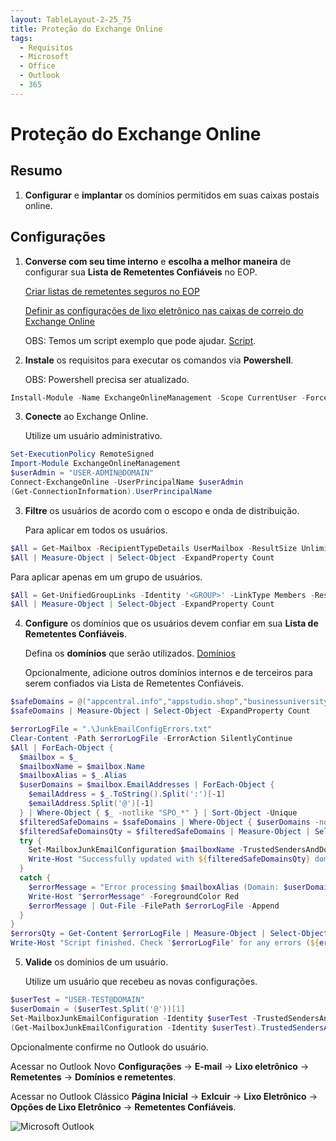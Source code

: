 ```yaml
---
layout: TableLayout-2-25_75
title: Proteção do Exchange Online
tags:
  - Requisitos
  - Microsoft
  - Office
  - Outlook
  - 365
---
```


# Proteção do Exchange Online

## Resumo

1. **Configurar** e **implantar** os domínios permitidos em suas caixas postais online.

## Configurações

1. **Converse com seu time interno** e **escolha a melhor maneira** de configurar sua **Lista de Remetentes Confiáveis** no EOP.

   [Criar listas de remetentes seguros no EOP](https://docs.microsoft.com/pt-br/microsoft-365/security/office-365-security/create-safe-sender-lists-in-office-365?view=o365-worldwide)

   [Definir as configurações de lixo eletrônico nas caixas de correio do Exchange Online](https://docs.microsoft.com/pt-br/microsoft-365/security/office-365-security/configure-junk-email-settings-on-exo-mailboxes?view=o365-worldwide)

   OBS: Temos um script exemplo que pode ajudar. [Script](https://cdn.phishx.io/test/safesenders.txt).

2. **Instale** os requisitos para executar os comandos via **Powershell**.

   OBS: Powershell precisa ser atualizado.

```powershell
Install-Module -Name ExchangeOnlineManagement -Scope CurrentUser -Force -AllowClobber -AcceptLicense
```

3. **Conecte** ao Exchange Online.

   Utilize um usuário administrativo.

```powershell
Set-ExecutionPolicy RemoteSigned
Import-Module ExchangeOnlineManagement
$userAdmin = "USER-ADMIN@DOMAIN"
Connect-ExchangeOnline -UserPrincipalName $userAdmin
(Get-ConnectionInformation).UserPrincipalName
```

3. **Filtre** os usuários de acordo com o escopo e onda de distribuição.

   Para aplicar em todos os usuários.

```powershell
$All = Get-Mailbox -RecipientTypeDetails UserMailbox -ResultSize Unlimited
$All | Measure-Object | Select-Object -ExpandProperty Count
```

Para aplicar apenas em um grupo de usuários.

```powershell
$All = Get-UnifiedGroupLinks -Identity '<GROUP>' -LinkType Members -ResultSize Unlimited
$All | Measure-Object | Select-Object -ExpandProperty Count
```

4. **Configure** os domínios que os usuários devem confiar em sua **Lista de Remetentes Confiáveis**.

   Defina os **domínios** que serão utilizados. [Domínios](../domains.html#separada-por-espacos)

   Opcionalmente, adicione outros domínios internos e de terceiros para serem confiados via Lista de Remetentes Confiáveis.

```powershell
$safeDomains = @("appcentral.info","appstudio.shop","businessuniversity.tech","cloudacademy.live","cloudconnect.cfd","dealsnews.club","deviceguard.pro","digitaleducation.digital","festivalnews.online","infoportal.live","linkdata.live","mailvault.site","marketonline.one","microlearning.academy","peoplex.io","phishing.com.br","phishx.com","phishx.com.br","phishx.io","privacynow.click","proopportunity.one","securedevice.site","securetech.lat","securityapp.cloud","smartdevice.live","technews.rest","trainingportal.me","varejoonline.club","webportal.one")
$safeDomains | Measure-Object | Select-Object -ExpandProperty Count

$errorLogFile = ".\JunkEmailConfigErrors.txt"
Clear-Content -Path $errorLogFile -ErrorAction SilentlyContinue
$All | ForEach-Object {
  $mailbox = $_
  $mailboxName = $mailbox.Name
  $mailboxAlias = $_.Alias
  $userDomains = $mailbox.EmailAddresses | ForEach-Object {
    $emailAddress = $_.ToString().Split(':')[-1]
    $emailAddress.Split('@')[-1]
  } | Where-Object { $_ -notlike "SPO_*" } | Sort-Object -Unique
  $filteredSafeDomains = $safeDomains | Where-Object { $userDomains -notcontains $_ }
  $filteredSafeDomainsQty = $filteredSafeDomains | Measure-Object | Select-Object -ExpandProperty Count
  try {
    Set-MailboxJunkEmailConfiguration $mailboxName -TrustedSendersAndDomains @{Add=$safeDomains} -ErrorAction Stop
    Write-Host "Successfully updated with ${filteredSafeDomainsQty} domains in junk email configuration for ${mailboxAlias}."
  }
  catch {
    $errorMessage = "Error processing $mailboxAlias (Domain: $userDomains): $($_.Exception.Message)"
    Write-Host "$errorMessage" -ForegroundColor Red
    $errorMessage | Out-File -FilePath $errorLogFile -Append
  }
}
$errorsQty = Get-Content $errorLogFile | Measure-Object | Select-Object -ExpandProperty Count
Write-Host "Script finished. Check '$errorLogFile' for any errors (${errorsQty})."
```

5. **Valide** os domínios de um usuário.

   Utilize um usuário que recebeu as novas configurações.

```powershell
$userTest = "USER-TEST@DOMAIN"
$userDomain = ($userTest.Split('@'))[1]
Set-MailboxJunkEmailConfiguration -Identity $userTest -TrustedSendersAndDomains @{Add=$userDomain}
(Get-MailboxJunkEmailConfiguration -Identity $userTest).TrustedSendersAndDomains | ConvertTo-Json
```

Opcionalmente confirme no Outlook do usuário.

Acessar no Outlook Novo **Configurações** -> **E-mail** -> **Lixo eletrônico** -> **Remetentes** -> **Domínios e remetentes**.

Acessar no Outlook Clássico **Página Inicial** -> **Exlcuir** -> **Lixo Eletrônico** -> **Opções de Lixo Eletrônico** -> **Remetentes Confiáveis**.

![Microsoft Outlook](https://cdn.phishx.io/phishx-docs/images/phishx_settings_docs_safe_senders_list_03.jpg)
